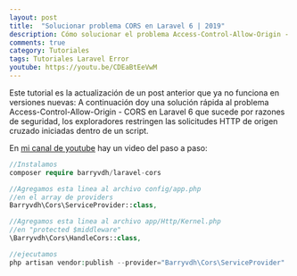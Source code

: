 ```yaml
---
layout: post
title:  "Solucionar problema CORS en Laravel 6 | 2019"
description: Cómo solucionar el problema Access-Control-Allow-Origin - CORS en Laravel 6
comments: true
category: Tutoriales
tags: Tutoriales Laravel Error
youtube: https://youtu.be/CDEaBtEeVwM
---
```

Este tutorial es la actualización de un post anterior que ya no funciona en versiones nuevas:
A continuación doy una solución rápida al problema Access-Control-Allow-Origin - CORS en Laravel 6 que sucede por razones de seguridad, los exploradores restringen las solicitudes HTTP de origen cruzado iniciadas dentro de un script.

En <a target="_blank" href="{{ page.youtube }}">mi canal de youtube</a> hay un video del paso a paso:

```PHP
//Instalamos
composer require barryvdh/laravel-cors

//Agregamos esta linea al archivo config/app.php
//en el array de providers
Barryvdh\Cors\ServiceProvider::class,

//Agregamos esta linea al archivo app/Http/Kernel.php
//en "protected $middleware"
\Barryvdh\Cors\HandleCors::class,

//ejecutamos
php artisan vendor:publish --provider="Barryvdh\Cors\ServiceProvider"
```
